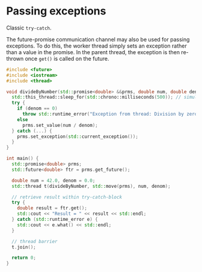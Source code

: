 # Passing exceptions

Classic `try-catch`.

The future-promise communication channel may also be used for passing
exceptions. To do this, the worker thread simply sets an exception rather than
a value in the promise. In the parent thread, the exception is then re-thrown
once `get()` is called on the future.

```cpp
#include <future>
#include <iostream>
#include <thread>

void divideByNumber(std::promise<double> &&prms, double num, double denom) {
  std::this_thread::sleep_for(std::chrono::milliseconds(500)); // simulate work
  try {
    if (denom == 0)
      throw std::runtime_error("Exception from thread: Division by zero!");
    else
      prms.set_value(num / denom);
  } catch (...) {
    prms.set_exception(std::current_exception());
  }
}

int main() {
  std::promise<double> prms;
  std::future<double> ftr = prms.get_future();

  double num = 42.0, denom = 0.0;
  std::thread t(divideByNumber, std::move(prms), num, denom);

  // retrieve result within try-catch-block
  try {
    double result = ftr.get();
    std::cout << "Result = " << result << std::endl;
  } catch (std::runtime_error e) {
    std::cout << e.what() << std::endl;
  }

  // thread barrier
  t.join();

  return 0;
}
```
